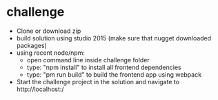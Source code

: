 # challenge

- Clone or download zip
- build solution using studio 2015 (make sure that nugget downloaded packages)
- using recent node/npm:
  - open command line inside challenge folder
  - type: "npm install" to install all frontend dependencies
  - type: "pm run build" to build the frontend app using webpack
- Start the challenge project in the solution and navigate to http://localhost:<port>/
